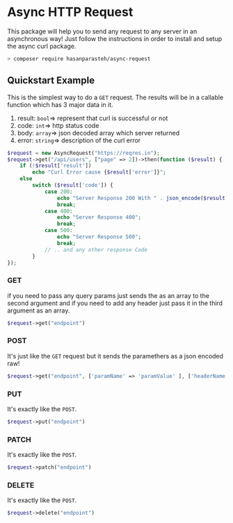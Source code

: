 # Async HTTP Request

This package will help you to send any request to any server in an asynchronous way!
Just follow the instructions in order to install and setup the async curl package.

```bash
> composer require hasanparasteh/async-request
```

## Quickstart Example

This is the simplest way to do a `GET` request. The results will be in a callable function which has 3 major data in it.

1. result: `bool`=> represent that curl is successful or not
2. code: `int`=> http status code
3. body: `array`=> json decoded array which server returned
4. error: `string`=> description of the curl error

```php
$request = new AsyncRequest("https://reqres.in");
$request->get("/api/users", ["page" => 2])->then(function ($result) {
    if (!$result['result'])
        echo "Curl Error cause {$result['error']}";
    else
        switch ($result['code']) {
            case 200:
                echo "Server Response 200 With " . json_encode($result['body'], 128);
                break;
            case 400:
                echo "Server Response 400";
                break;
            case 500:
                echo "Server Response 500";
                break;
            // .. and any other response Code
        }
});
```

### GET

if you need to pass any query params just sends the as an array to the second argument and if you need to add any header
just pass it in the third argument as an array.

```php
$request->get("endpoint")
```

### POST

It's just like the `GET` request but it sends the paramethers as a json encoded raw!

```php
$request->get("endpoint", ['paramName' => 'paramValue' ], ['headerName'=>'headerValue']);
```

### PUT

It's exactly like the `POST`.

```php
$request->put("endpoint")
```

### PATCH

It's exactly like the `POST`.

```php
$request->patch("endpoint")
```

### DELETE

It's exactly like the `POST`.

```php
$request->delete("endpoint")
```


